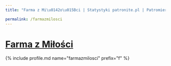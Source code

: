 ```yaml
---
title: "Farma z Mi\u0142o\u015Bci | Statystyki patronite.pl | Patromierz"

permalink: /farmazmilosci
---
```


# [Farma z Miłości](https://patronite.pl/farmazmilosci)

{% include profile.md name="farmazmilosci" prefix="f" %}

